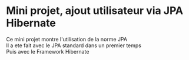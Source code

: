 # Mini projet, ajout utilisateur via JPA Hibernate
Ce mini projet montre l'utilisation de la norme JPA   
Il a ete fait avec le JPA standard dans un premier temps  
Puis avec le Framework Hibernate  
